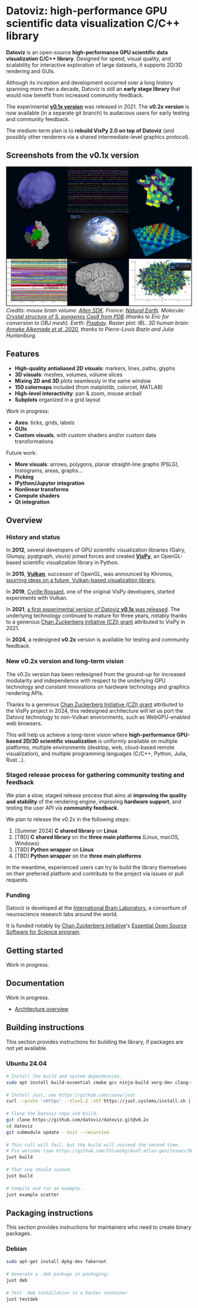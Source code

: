 # Datoviz: high-performance GPU scientific data visualization C/C++ library

<!-- INTRODUCTION -->

**Datoviz** is an open-source **high-performance GPU scientific data visualization C/C++ library**. Designed for speed, visual quality, and scalability for interactive exploration of large datasets, it supports 2D/3D rendering and GUIs.

Although its inception and development occurred over a long history spanning more than a decade, Datoviz is still an **early stage library** that would now benefit from increased community feedback.

The experimental [**v0.1x version**](https://datoviz.org/) was released in 2021. The **v0.2x version** is now available (in a separate git branch) to audacious users for early testing and community feedback.

The medium-term plan is to **rebuild VisPy 2.0 on top of Datoviz** (and possibly other renderers via a shared intermediate-level graphics protocol).



<!-- SCREENSHOTS -->

## Screenshots from the v0.1x version

![](https://raw.githubusercontent.com/datoviz/data/master/screenshots/datoviz.jpg)
*Credits: mouse brain volume: [Allen SDK](https://alleninstitute.github.io/AllenSDK/). France: [Natural Earth](https://www.naturalearthdata.com/). Molecule: [Crystal structure of S. pyogenes Cas9 from PDB](https://www.rcsb.org/structure/4cmp) (thanks to Eric for conversion to OBJ mesh). Earth: [Pixabay](https://pixabay.com/fr/illustrations/terre-planet-monde-globe-espace-1617121/). Raster plot: IBL. 3D human brain: [Anneke Alkemade et al. 2020](https://www.frontiersin.org/articles/10.3389/fnana.2020.536838/full), thanks to Pierre-Louis Bazin and Julia Huntenburg.*



<!-- FEATURES -->

## Features

* **High-quality antialiased 2D visuals**: markers, lines, paths, glyphs
* **3D visuals**: meshes, volumes, volume slices
* **Mixing 2D and 3D** plots seamlessly in the same window
* **150 colormaps** included (from matplotlib, colorcet, MATLAB)
* **High-level interactivity**: pan & zoom, mouse arcball
* **Subplots** organized in a grid layout

Work in progress:

* **Axes**: ticks, grids, labels
* **GUIs**
* **Custom visuals**, with custom shaders and/or custom data transformations

Future work:

* **More visuals**: arrows, polygons, planar straight-line graphs (PSLG), histograms, areas, graphs...
* **Picking**
* **IPython/Jupyter integration**
* **Nonlinear transforms**
* **Compute shaders**
* **Qt integration**


<!-- HISTORY AND STATUS -->

## Overview

### History and status

In **2012**, several developers of GPU scientific visualization libraries (Galry, Glumpy, pyqtgraph, visvis) joined forces and created [**VisPy**](https://vispy.org/), an OpenGL-based scientific visualization library in Python.

In **2015**, [**Vulkan**]((https://www.khronos.org/vulkan/)), successor of OpenGL, was announced by Khronos, [spurring ideas on a future, Vulkan-based visualization library.](https://cyrille.rossant.net/compiler-data-visualization/)

In **2019**, [Cyrille Rossant](https://cyrille.rossant.net/), one of the original VisPy developers, started experiments with Vulkan.

In **2021**, [a first experimental version of Datoviz **v0.1x** was released](https://cyrille.rossant.net/datoviz/). The underlying technology continued to mature for three years, notably thanks to a generous [Chan Zuckerberg Initiative (CZI) grant](https://chanzuckerberg.com/eoss/proposals/) attributed to VisPy in 2021.

In **2024**, a redesigned **v0.2x** version is available for testing and community feedback.


<!-- NEW VERSION -->

### New v0.2x version and long-term vision

The v0.2x version has been redesigned from the ground-up for increased modularity and independence with respect to the underlying GPU technology and constant innovations on hardware technology and graphics rendering APIs.

Thanks to a generous [Chan Zuckerberg Initiative (CZI) grant](https://chanzuckerberg.com/eoss/proposals/) attributed to the VisPy project in 2024, this redesigned architecture will let us port the Datoviz technology to non-Vulkan environments, such as WebGPU-enabled web browsers.

This will help us achieve a long-term vision where **high-performance GPU-based 2D/3D scientific visualization** is uniformly available on multiple platforms, multiple environments (desktop, web, cloud-based remote visualization), and multiple programming languages (C/C++, Python, Julia, Rust...).


<!-- STAGED RELEASE PROCESS -->

### Staged release process for gathering community testing and feedback

We plan a slow, staged release process that aims at **improving the quality and stability** of the rendering engine, improving **hardware support**, and testing the user API via **community feedback**.

We plan to release the v0.2x in the following steps:

1. [Summer 2024] **C shared library** on **Linux**
2. [TBD] **C shared library** on the **three main platforms** (Linux, macOS, Windows)
3. [TBD] **Python wrapper** on **Linux**
4. [TBD] **Python wrapper** on the **three main platforms**

In the meantime, experienced users can try to build the library themselves on their preferred platform and contribute to the project via issues or pull requests.


<!-- FUNDING -->

### Funding

Datoviz is developed at the [International Brain Laboratory](http://internationalbrainlab.org/), a consortium of neuroscience research labs around the world.

It is funded notably by [Chan Zuckerberg Initiative](https://chanzuckerberg.com/)'s [Essential Open Source Software for Science program](https://chanzuckerberg.com/eoss/).



<!-- QUICK START -->

## Getting started

Work in progress.




<!-- DOCUMENTATION -->

## Documentation

Work in progress.

* [Architecture overview](ARCHITECTURE.md)



<!-- BUILDING -->

## Building instructions

This section provides instructions for building the library, if packages are not yet available.

### Ubuntu 24.04

```bash
# Install the build and system dependencies.
sudo apt install build-essential cmake gcc ninja-build xorg-dev clang-format libtinyxml2-dev libfreetype-dev

# Install just, see https://github.com/casey/just
curl --proto '=https' --tlsv1.2 -sSf https://just.systems/install.sh | bash

# Clone the Datoviz repo and build.
git clone https://github.com/datoviz/datoviz.git@v0.2x
cd datoviz
git submodule update --init --recursive

# This call will fail, but the build will succeed the second time.
# Fix welcome (see https://github.com/Chlumsky/msdf-atlas-gen/issues/98)
just build

# That one should suceed.
just build

# Compile and run an example.
just example scatter
```




<!-- PACKAGING -->

## Packaging instructions

This section provides instructions for maintainers who need to create binary packages.

### Debian

```bash
sudo apt-get install dpkg-dev fakeroot

# Generate a .deb package in packaging/
just deb

# Test .deb installation in a Docker container
just testdeb
```
